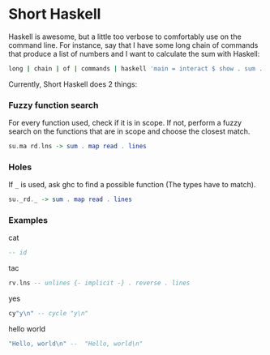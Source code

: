 # Short Haskell

Haskell is awesome, but a little too verbose to comfortably use on the command line.
For instance, say that I have some long chain of commands that produce a list of numbers
and I want to calculate the sum with Haskell:

```bash
long | chain | of | commands | haskell 'main = interact $ show . sum . map read . lines'
```

Currently, Short Haskell does 2 things:


### Fuzzy function search

For every function used, check if it is in scope. If not, perform a fuzzy search on the functions that
are in scope and choose the closest match.

```haskell
su.ma rd.lns -> sum . map read . lines
```


### Holes

If `_` is used, ask ghc to find a possible function (The types have to match).

```haskell
su._rd._ -> sum . map read . lines
```


### Examples


cat

```haskell
-- id
```

tac

```haskell
rv.lns -- unlines {- implicit -} . reverse . lines
```

yes

```haskell
cy"y\n" -- cycle "y\n"
```

hello world

```haskell
"Hello, world\n" --  "Hello, world\n"
```

